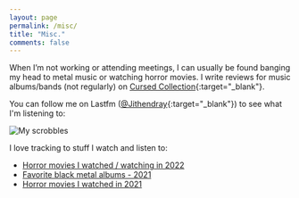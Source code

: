 ```yaml
---
layout: page
permalink: /misc/
title: "Misc."
comments: false
---
```


When I’m not working or attending meetings, I can usually be found banging my head to metal music or watching horror movies. 
I write reviews for music albums/bands (not regularly) on [Cursed Collection](https://cursedcollection.github.io/){:target="_blank"}.


You can follow me on Lastfm ([@Jithendray](https://www.last.fm/user/Jithendray){:target="_blank"}) to see what I'm listening to:

![My scrobbles](https://lastfm-recently-played.vercel.app/api?user=Jithendray)

I love tracking to stuff I watch and listen to:

- [Horror movies I watched / watching in 2022](https://letterboxd.com/jithendray/list/horror-movies-warched-in-2022/)
- [Favorite black metal albums - 2021](https://rateyourmusic.com/list/doomedripper/black-metal-2021/)
- [Horror movies I watched in 2021](https://letterboxd.com/jithendray/list/horror-movies-watched-in-2021/)
